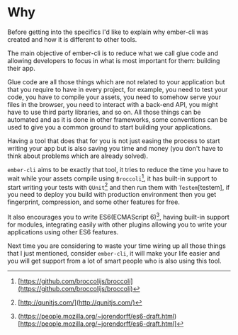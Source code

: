 # Why
Before getting into the specifics I'd like to explain why ember-cli
was created and how it is different to other tools.

The main objective of ember-cli is to reduce what we call glue code
and allowing developers to focus in what is most important for them:
building their app.

Glue code are all those things which are not related to your
application but that you require to have in every project, for
example, you need to test your code, you have to compile your assets,
you need to somehow serve your files in the browser, you need to
interact with a back-end API, you might have to use third party
libraries, and so on. All those things can be automated and as it is
done in other frameworks, some conventions can be used to give you a
common ground to start building your applications.

Having a tool that does that for you is not just easing the process to
start writing your app but is also saving you time and money (you
don't have to think about problems which are already solved).

`ember-cli` aims to be exactly that tool, it tries to reduce the time
you have to wait while your assets compile using
`Broccoli`[^broccoli], it has built-in support to start writing your
tests with `QUnit`[^qunit] and then run them with `Testem`[testem], if
you need to deploy you build with production environment then you get
fingerprint, compression, and some other features for free.

It also encourages you to write ES6(ECMAScript 6)[^ES6], having
built-in support for modules, integrating easily with other plugins
allowing you to write your applications using other ES6 features.

Next time you are considering to waste your time wiring up all those
things that I just mentioned, consider `ember-cli`, it will make your
life easier and you will get support from a lot of smart people who
is also using this tool.

[^ES6]: (https://people.mozilla.org/~jorendorff/es6-draft.html)[https://people.mozilla.org/~jorendorff/es6-draft.html]
[^broccoli]: [https://github.com/broccolijs/broccoli](https://github.com/broccolijs/broccoli)
[^testem]: [https://github.com/airportyh/testem](https://github.com/airportyh/testem)
[^qunit]: [http://qunitjs.com/](http://qunitjs.com/)
